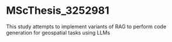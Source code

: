 # MScThesis_3252981
This study attempts to implement variants of RAG to perform code generation for geospatial tasks using LLMs
